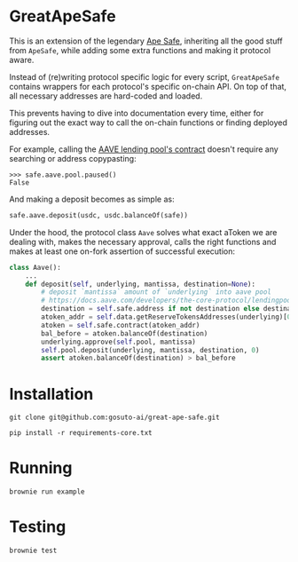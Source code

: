 # GreatApeSafe

This is an extension of the legendary [Ape Safe](https://github.com/banteg/ape-safe), inheriting all the good stuff from `ApeSafe`, while adding some extra functions and making it protocol aware.

Instead of (re)writing protocol specific logic for every script, `GreatApeSafe` contains wrappers for each protocol's specific on-chain API. On top of that, all necessary addresses are hard-coded and loaded.

This prevents having to dive into documentation every time, either for figuring out the exact way to call the on-chain functions or finding deployed addresses.

For example, calling the [AAVE lending pool's contract](https://etherscan.io/address/0x7d2768dE32b0b80b7a3454c06BdAc94A69DDc7A9#readProxyContract) doesn't require any searching or address copypasting:

```
>>> safe.aave.pool.paused()
False
```

And making a deposit becomes as simple as:

```python
safe.aave.deposit(usdc, usdc.balanceOf(safe))
```

Under the hood, the protocol class `Aave` solves what exact aToken we are dealing with, makes the necessary approval, calls the right functions and makes at least one on-fork assertion of successful execution:

```python
class Aave():
    ...
    def deposit(self, underlying, mantissa, destination=None):
        # deposit `mantissa` amount of `underlying` into aave pool
        # https://docs.aave.com/developers/the-core-protocol/lendingpool#deposit
        destination = self.safe.address if not destination else destination
        atoken_addr = self.data.getReserveTokensAddresses(underlying)[0]
        atoken = self.safe.contract(atoken_addr)
        bal_before = atoken.balanceOf(destination)
        underlying.approve(self.pool, mantissa)
        self.pool.deposit(underlying, mantissa, destination, 0)
        assert atoken.balanceOf(destination) > bal_before
```

# Installation

```console
git clone git@github.com:gosuto-ai/great-ape-safe.git
```
```
pip install -r requirements-core.txt
```

# Running
```
brownie run example
```

# Testing
```
brownie test
```
